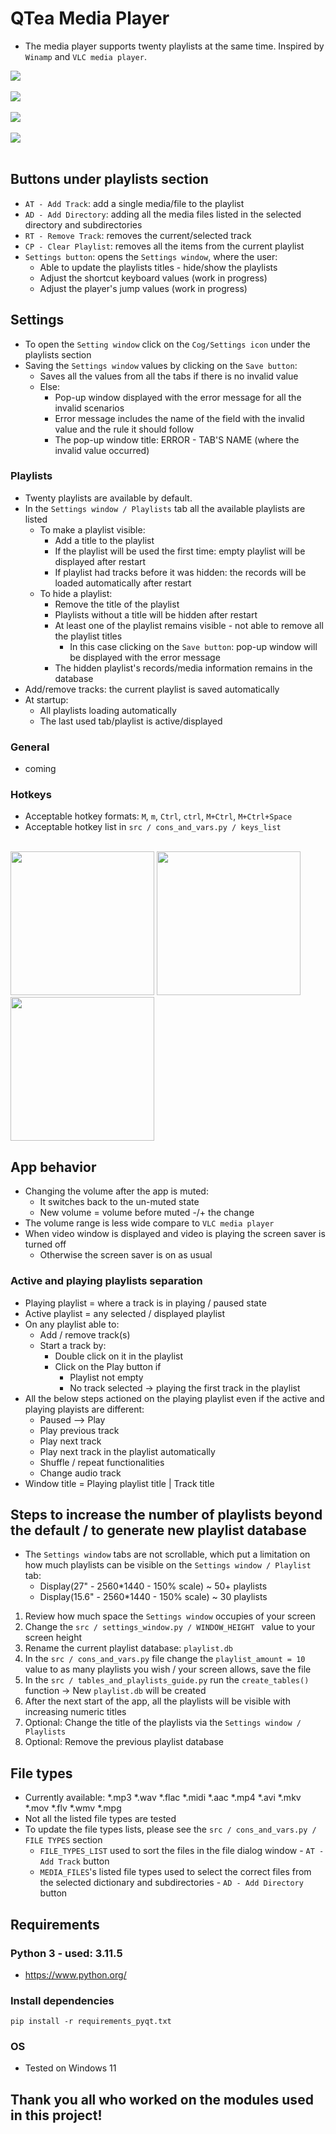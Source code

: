 # QTea Media Player
- The media player supports twenty playlists at the same time. Inspired by `Winamp` and `VLC media player`. 

<div align="left">
    <img src="docs/promo/screenshot_0.png">
</div>
<br>
<div align="left">
    <img src="docs/promo/screenshot_1.png">
</div>
<br>
<div align="left">
    <img src="docs/promo/screenshot_2.png">
</div>
<br>
<div align="left">
    <img src="docs/promo/screenshot_3.png">
</div>
<br>

## Buttons under playlists section
- `AT - Add Track`: add a single media/file to the playlist
- `AD - Add Directory`: adding all the media files listed in the selected directory and subdirectories
- `RT - Remove Track`: removes the current/selected track
- `CP - Clear Playlist`: removes all the items from the current playlist
- `Settings button`: opens the `Settings window`, where the user:
    - Able to update the playlists titles - hide/show the playlists
    - Adjust the shortcut keyboard values (work in progress)
    - Adjust the player's jump values (work in progress)

## Settings
- To open the `Setting window` click on the `Cog/Settings icon` under the playlists section 
- Saving the `Settings window` values by clicking on the  `Save button`:
    - Saves all the values from all the tabs if there is no invalid value
    - Else: 
        - Pop-up window displayed with the error message for all the invalid scenarios
        - Error message includes the name of the field with the invalid value and the rule it should follow
        - The pop-up window title: ERROR - TAB'S NAME (where the invalid value occurred)

### Playlists
- Twenty playlists are available by default.
- In the `Settings window / Playlists` tab all the available playlists are listed
    - To make a playlist visible:
        - Add a title to the playlist
        - If the playlist will be used the first time: empty playlist will be displayed after restart
        - If playlist had tracks before it was hidden: the records will be loaded automatically after restart
    - To hide a playlist:
        - Remove the title of the playlist
        - Playlists without a title will be hidden after restart
        - At least one of the playlist remains visible - not able to remove all the playlist titles
            - In this case clicking on the `Save button`: pop-up window will be displayed with the error message
        - The hidden playlist's records/media information remains in the database
- Add/remove tracks: the current playlist is saved automatically
- At startup:
    - All playlists loading automatically
    - The last used tab/playlist is active/displayed


### General
- coming

### Hotkeys
- Acceptable hotkey formats: `M`, `m`, `Ctrl`, `ctrl`, `M+Ctrl`, `M+Ctrl+Space`
- Acceptable hotkey list in `src / cons_and_vars.py / keys_list`

<br>
<div align="left">
    <img width="230" src="docs/promo/screenshot_sett_win_playlists.png">
    <img width="230" src="docs/promo/screenshot_sett_win_general.png">
    <img width="230" src="docs/promo/screenshot_sett_win_hotkeys.png">
</div>


## App behavior
- Changing the volume after the app is muted:
    - It switches back to the un-muted state
    - New volume = volume before muted -/+ the change
- The volume range is less wide compare to `VLC media player`
- When video window is displayed and video is playing the screen saver is turned off
    - Otherwise the screen saver is on as usual    

### Active and playing playlists separation
- Playing playlist = where a track is in playing / paused state
- Active playlist = any selected / displayed playlist
- On any playlist able to:
    - Add / remove track(s)
    - Start a track by:
        - Double click on it in the playlist
        - Click on the Play button if
            - Playlist not empty
            - No track selected -> playing the first track in the playlist
- All the below steps actioned on the playing playlist even if the active and playing playists are different:
    - Paused --> Play
    - Play previous track
    - Play next track
    - Play next track in the playlist automatically
    - Shuffle / repeat functionalities
    - Change audio track
- Window title = Playing playlist title | Track title

## Steps to increase the number of playlists beyond the default / to generate new playlist database
- The `Settings window` tabs are not scrollable, which put a limitation on how much playlists can be visible on the `Settings window / Playlist` tab:
    - Display(27" - 2560*1440 - 150% scale) ~ 50+ playlists
    - Display(15.6" - 2560*1440 - 150% scale) ~ 30 playlists
1. Review how much space the `Settings window` occupies of your screen
2. Change the `src / settings_window.py / WINDOW_HEIGHT ` value to your screen height
3. Rename the current playlist database: `playlist.db`
4. In the `src / cons_and_vars.py` file change the `playlist_amount = 10` value to as many playlists you wish / your screen allows, save the file
5. In the `src / tables_and_playlists_guide.py` run the `create_tables()` function -> New `playlist.db` will be created
6. After the next start of the app, all the playlists will be visible with increasing numeric titles
7. Optional: Change the title of the playlists via the `Settings window / Playlists`
8. Optional: Remove the previous playlist database

## File types
- Currently available: *.mp3 *.wav *.flac *.midi *.aac *.mp4 *.avi *.mkv *.mov *.flv *.wmv *.mpg
- Not all the listed file types are tested
- To update the file types lists, please see the `src / cons_and_vars.py / FILE TYPES` section
    - `FILE_TYPES_LIST` used to sort the files in the file dialog window - `AT - Add Track` button
    - `MEDIA_FILES`'s listed file types used to select the correct files from the selected dictionary and subdirectories - `AD - Add Directory` button

## Requirements
### Python 3 - used: 3.11.5
- https://www.python.org/

### Install dependencies
``` pip install -r requirements_pyqt.txt ```

### OS
- Tested on Windows 11

## Thank you all who worked on the modules used in this project!